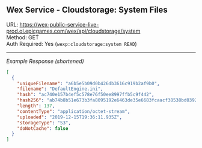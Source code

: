 ## Wex Service - Cloudstorage: System Files

URL: https://wex-public-service-live-prod.ol.epicgames.com/wex/api/cloudstorage/system \
Method: GET \
Auth Required: Yes (`wexp:cloudstorage:system READ`)

---

_Example Response (shortened)_

```json
[
  {
    "uniqueFilename": "a6b5e5b09d0b426db3616c919b2af9b0",
    "filename": "DefaultEngine.ini",
    "hash": "ac740e157b4ef5c578e76f50ee8997ffb5c9f442",
    "hash256": "ab74b8b51e673b3fa8095192e6463de35e6683fcaacf38538bd0392f6e6b9894",
    "length": 137,
    "contentType": "application/octet-stream",
    "uploaded": "2019-12-15T19:36:11.935Z",
    "storageType": "S3",
    "doNotCache": false
  }
]
```
